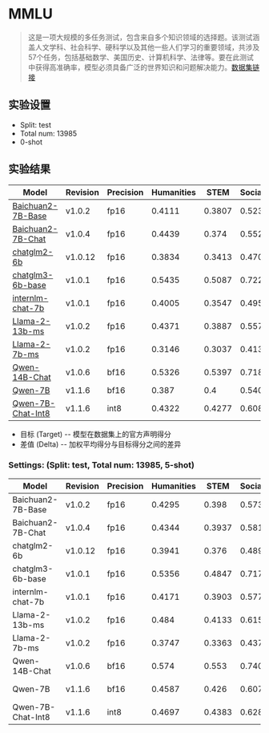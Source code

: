 # MMLU

> 这是一项大规模的多任务测试，包含来自多个知识领域的选择题。该测试涵盖人文学科、社会科学、硬科学以及其他一些人们学习的重要领域，共涉及57个任务，包括基础数学、美国历史、计算机科学、法律等。要在此测试中获得高准确率，模型必须具备广泛的世界知识和问题解决能力。[数据集链接](https://modelscope.cn/datasets/modelscope/mmlu/summary)

## 实验设置

- Split: test
- Total num: 13985
- 0-shot

## 实验结果
| Model                                                                                            | Revision | Precision | Humanities  | STEM       | SocialScience | Other   | WeightedAvg | Target      | Delta  |
|--------------------------------------------------------------------------------------------------|----------|-----------|-------------|------------|---------------|---------|-------------|-------------|--------|
| [Baichuan2-7B-Base](https://modelscope.cn/models/baichuan-inc/Baichuan2-7B-Base/summary)         | v1.0.2   | fp16      | 0.4111      | 0.3807     | 0.5233        | 0.504   | 0.4506      | -           |        |
| [Baichuan2-7B-Chat](https://modelscope.cn/models/baichuan-inc/Baichuan2-7B-chat/summary)         | v1.0.4   | fp16      | 0.4439      | 0.374      | 0.5524        | 0.5458  | 0.4762      | -           |        |
| [chatglm2-6b](https://modelscope.cn/models/ZhipuAI/chatglm2-6b/summary)                          | v1.0.12  | fp16      | 0.3834      | 0.3413     | 0.4708        | 0.4445  | 0.4077      | 0.4546(CoT) | -4.69% |
| [chatglm3-6b-base](https://modelscope.cn/models/ZhipuAI/chatglm3-6b-base/summary)                | v1.0.1   | fp16      | 0.5435      | 0.5087     | 0.7227        | 0.6471  | 0.5992      | 0.614       | -1.48% |
| [internlm-chat-7b](https://modelscope.cn/models/Shanghai_AI_Laboratory/internlm-chat-7b/summary) | v1.0.1   | fp16      | 0.4005      | 0.3547     | 0.4953        | 0.4796  | 0.4297      | -           |        |
| [Llama-2-13b-ms](https://modelscope.cn/models/modelscope/Llama-2-13b-ms/summary)                 | v1.0.2   | fp16      | 0.4371      | 0.3887     | 0.5579        | 0.5437  | 0.4778      | -           |        |
| [Llama-2-7b-ms](https://modelscope.cn/models/modelscope/Llama-2-7b-ms/summary)                   | v1.0.2   | fp16      | 0.3146      | 0.3037     | 0.4134        | 0.3885  | 0.3509      | -           |        |
| [Qwen-14B-Chat](https://modelscope.cn/models/qwen/Qwen-14B-Chat/summary)                         | v1.0.6   | bf16      | 0.5326      | 0.5397     | 0.7184        | 0.6859  | 0.6102      | -           |        |
| [Qwen-7B](https://modelscope.cn/models/qwen/Qwen-7B/summary)                                     | v1.1.6   | bf16      | 0.387       | 0.4        | 0.5403        | 0.5139  | 0.4527      | -           |        |
| [Qwen-7B-Chat-Int8](https://modelscope.cn/models/qwen/Qwen-7B-Chat-Int8/summary)                 | v1.1.6   | int8      | 0.4322      | 0.4277     | 0.6088        | 0.5778  | 0.5035      | -           |        |

- 目标 (Target) -- 模型在数据集上的官方声明得分
- 差值 (Delta) -- 加权平均得分与目标得分之间的差异


### Settings: (Split: test, Total num: 13985, 5-shot)

| Model               | Revision | Precision | Humanities | STEM   | SocialScience | Other  | WeightedAvg | Avg    | Target             | Delta   |
|---------------------|----------|-----------|------------|--------|---------------|--------|-------------|--------|--------------------|---------|
| Baichuan2-7B-Base   | v1.0.2   | fp16      | 0.4295     | 0.398  | 0.5736        | 0.5325 | 0.4781      | 0.4918 | 0.5416 (official)  | -4.98%  |
| Baichuan2-7B-Chat   | v1.0.4   | fp16      | 0.4344     | 0.3937 | 0.5814        | 0.5462 | 0.4837      | 0.5029 | 0.5293 (official)  | -2.64%  |
| chatglm2-6b         | v1.0.12  | fp16      | 0.3941     | 0.376  | 0.4897        | 0.4706 | 0.4288      | 0.4442 | -                  | -       |
| chatglm3-6b-base    | v1.0.1   | fp16      | 0.5356     | 0.4847 | 0.7175        | 0.6273 | 0.5857      | 0.5995 | -                  | -       |
| internlm-chat-7b    | v1.0.1   | fp16      | 0.4171     | 0.3903 | 0.5772        | 0.5493 | 0.4769      | 0.4876 | -                  | -       |
| Llama-2-13b-ms      | v1.0.2   | fp16      | 0.484      | 0.4133 | 0.6157        | 0.5809 | 0.5201      | 0.5327 | 0.548 (official)   | -1.53%  |
| Llama-2-7b-ms       | v1.0.2   | fp16      | 0.3747     | 0.3363 | 0.4372        | 0.4514 | 0.3979      | 0.4089 | 0.453 (official)   | -4.41%  |
| Qwen-14B-Chat       | v1.0.6   | bf16      | 0.574      | 0.553  | 0.7403        | 0.684  | 0.6313      | 0.6414 | 0.646 (official)   | -0.46%  |
| Qwen-7B             | v1.1.6   | bf16      | 0.4587     | 0.426  | 0.6078        | 0.5629 | 0.5084      | 0.5151 | 0.567 (official)   | -5.2%   |
| Qwen-7B-Chat-Int8   | v1.1.6   | int8      | 0.4697     | 0.4383 | 0.6284        | 0.5967 | 0.5271      | 0.5347 | 0.554 (official)   | -1.93%  |

